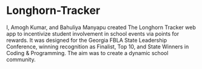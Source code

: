 # Longhorn-Tracker
I, Amogh Kumar, and Bahuliya Manyapu created The Longhorn Tracker web app to incentivize student involvement in school events via points for rewards. It was designed for the Georgia FBLA State Leadership Conference, winning recognition as Finalist, Top 10, and State Winners in Coding &amp; Programming. The aim was to create a dynamic school community.
